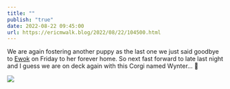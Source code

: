 ```yaml
---
title: ""
publish: "true"
date: 2022-08-22 09:45:00
url: https://ericmwalk.blog/2022/08/22/104500.html
---
```

We are again fostering another puppy as the last one we just said goodbye to [Ewok](https://ericmwalk.blog/2022/08/15/i-know-my.html) on Friday to her forever home. So next fast forward to late last night and I guess we are on deck again with this Corgi named Wynter... 🐶

![](https://ericmwalk.blog/uploads/2022/918f424a61.jpg)